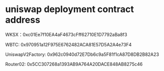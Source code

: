 # uniswap deployment contract address

WKSX：0xc01Ee7f10EA4aF4673cFff62710E1D7792aBa8f3

WBTC: 0x970951a12F975E6762482ACA81E57D5A2A4e73F4

UniswapV2Factory: 0x962c0940d72E7Db6c9a5F81f1cA87D8DB2B82A23

Router02: 0x5CC307268a1393AB9A764A20DACE848AB8275c46




